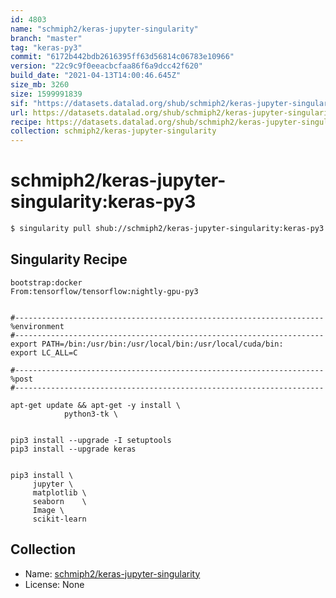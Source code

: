 ```yaml
---
id: 4803
name: "schmiph2/keras-jupyter-singularity"
branch: "master"
tag: "keras-py3"
commit: "6172b442bdb2616395ff63d56814c06783e10966"
version: "22c9c9f0eeacbcfaa86f6a9dcc42f620"
build_date: "2021-04-13T14:00:46.645Z"
size_mb: 3260
size: 1599991839
sif: "https://datasets.datalad.org/shub/schmiph2/keras-jupyter-singularity/keras-py3/2021-04-13-6172b442-22c9c9f0/22c9c9f0eeacbcfaa86f6a9dcc42f620.simg"
url: https://datasets.datalad.org/shub/schmiph2/keras-jupyter-singularity/keras-py3/2021-04-13-6172b442-22c9c9f0/
recipe: https://datasets.datalad.org/shub/schmiph2/keras-jupyter-singularity/keras-py3/2021-04-13-6172b442-22c9c9f0/Singularity
collection: schmiph2/keras-jupyter-singularity
---
```


# schmiph2/keras-jupyter-singularity:keras-py3

```bash
$ singularity pull shub://schmiph2/keras-jupyter-singularity:keras-py3
```

## Singularity Recipe

```singularity
bootstrap:docker  
From:tensorflow/tensorflow:nightly-gpu-py3


#---------------------------------------------------------------------
%environment
#---------------------------------------------------------------------
export PATH=/bin:/usr/bin:/usr/local/bin:/usr/local/cuda/bin:
export LC_ALL=C

#---------------------------------------------------------------------
%post
#---------------------------------------------------------------------

apt-get update && apt-get -y install \
			python3-tk \

	
pip3 install --upgrade -I setuptools
pip3 install --upgrade keras 

	
pip3 install \
     jupyter \
     matplotlib \
     seaborn	\
     Image \
     scikit-learn
```

## Collection

 - Name: [schmiph2/keras-jupyter-singularity](https://github.com/schmiph2/keras-jupyter-singularity)
 - License: None

